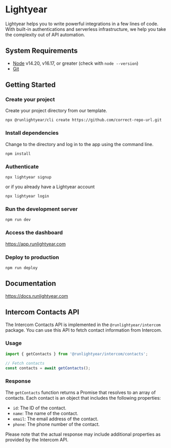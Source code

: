 # Lightyear

Lightyear helps you to write powerful integrations in a few lines of code. With built-in authentications and serverless infrastructure, we help you take the complexity out of API automation.

## System Requirements

* [Node](https://nodejs.org/en/) v14.20, v16.17, or greater (check with `node --version`)
* [Git](https://git-scm.com/)

## Getting Started

### Create your project

Create your project directory from our template.

```shell
npx @runlightyear/cli create https://github.com/correct-repo-url.git
```

### Install dependencies

Change to the directory and log in to the app using the command line.

```shell
npm install
```

### Authenticate

```shell
npx lightyear signup
```

or if you already have a Lightyear account

```shell
npx lightyear login
```

### Run the development server

```shell
npm run dev
```

### Access the dashboard

https://app.runlightyear.com

### Deploy to production

```shell
npm run deploy
```

## Documentation

https://docs.runlightyear.com

## Intercom Contacts API

The Intercom Contacts API is implemented in the `@runlightyear/intercom` package. You can use this API to fetch contact information from Intercom.

### Usage

```typescript
import { getContacts } from '@runlightyear/intercom/contacts';

// Fetch contacts
const contacts = await getContacts();
```

### Response

The `getContacts` function returns a Promise that resolves to an array of contacts. Each contact is an object that includes the following properties:

* `id`: The ID of the contact.
* `name`: The name of the contact.
* `email`: The email address of the contact.
* `phone`: The phone number of the contact.

Please note that the actual response may include additional properties as provided by the Intercom API.

